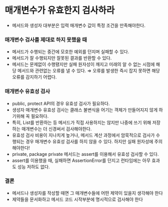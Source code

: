 # 매개변수가 유효한지 검사하라

- 메서드와 생성자 대부분은 입력 매개변수 값이 특정 조건을 만족해야한다.

### 매개변수 검사를 제대로 하지 못했을 때
  - 메서드가 수행되는 중간에 모호한 예외를 던지며 실패할 수 있다.
  - 메서드가 잘 수행되지만 잘못된 결과를 반환할 수 있다.
  - 메서드는 문제없이 수행됐지만 실패 원자성이 깨지고 미래의 알 수 없는 시점에 해당 메서드와 관련없는 오류를 낼 수 있다. ⇒ 오류를 발생한 즉시 잡지 못하면 해당 오류를 감지하기 어렵다.

### 매개변수 유효성 검사
  - public, protect API의 경우 유효성 검사가 필요하다.
  - 생성자 매개변수 유효성 검사는 클래스 불변식을 어기는 객체가 만들어지지 않게 하기위해 꼭 필요하다.
  - 특히, List를 반환하는 등 메서드가 직접 사용하지는 않지만 나중에 쓰기 위해 저장하는 매개변수는 더 신경써서 검사해야한다.
  - 유효성 검사 비용이 지나치게 높거나, 메서드 계산 과정에서 암묵적으로 검사가 수행되는 경우 매개변수 유효성 검사를 하지 않을 수 있다. 하지만 실패 원자성에 주의해야한다!
  - private, package private 메서드는 assert를 이용해서 유효성 검사할 수 있다.
  - assert를 이용했을 때, 실패하면 AssertionError를 던지고 런타임에는 아무 효과도 성능 저하도 없다.

### 결론
  - 메서드나 생성자를 작성할 때면 그 매개변수들에 어떤 제약이 있을지 생각해야 한다
  - 제약들을 문서화하고 메서드 코드 시작부분에 명시적으로 검사해야 한다
